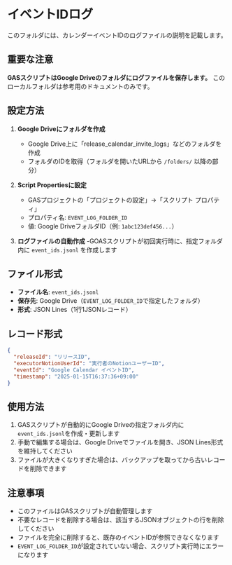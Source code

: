 # イベントIDログ

このフォルダには、カレンダーイベントIDのログファイルの説明を記載します。

## 重要な注意

**GASスクリプトはGoogle Driveのフォルダにログファイルを保存します。**
このローカルフォルダは参考用のドキュメントのみです。

## 設定方法

1. **Google Driveにフォルダを作成**
   - Google Drive上に「release_calendar_invite_logs」などのフォルダを作成
   - フォルダのIDを取得（フォルダを開いたURLから `/folders/` 以降の部分）

2. **Script Propertiesに設定**
   - GASプロジェクトの「プロジェクトの設定」→「スクリプト プロパティ」
   - プロパティ名: `EVENT_LOG_FOLDER_ID`
   - 値: Google DriveフォルダID（例: `1abc123def456...`）

3. **ログファイルの自動作成**
   -GOASスクリプトが初回実行時に、指定フォルダ内に `event_ids.jsonl` を作成します

## ファイル形式

- **ファイル名**: `event_ids.jsonl`
- **保存先**: Google Drive（`EVENT_LOG_FOLDER_ID`で指定したフォルダ）
- **形式**: JSON Lines（1行1JSONレコード）

## レコード形式

```json
{
  "releaseId": "リリースID",
  "executorNotionUserId": "実行者のNotionユーザーID",
  "eventId": "Google Calendar イベントID",
  "timestamp": "2025-01-15T16:37:36+09:00"
}
```

## 使用方法

1. GASスクリプトが自動的にGoogle Driveの指定フォルダ内に`event_ids.jsonl`を作成・更新します
2. 手動で編集する場合は、Google Driveでファイルを開き、JSON Lines形式を維持してください
3. ファイルが大きくなりすぎた場合は、バックアップを取ってから古いレコードを削除できます

## 注意事項

- このファイルはGASスクリプトが自動管理します
- 不要なレコードを削除する場合は、該当するJSONオブジェクトの行を削除してください
- ファイルを完全に削除すると、既存のイベントIDが参照できなくなります
- `EVENT_LOG_FOLDER_ID`が設定されていない場合、スクリプト実行時にエラーになります
